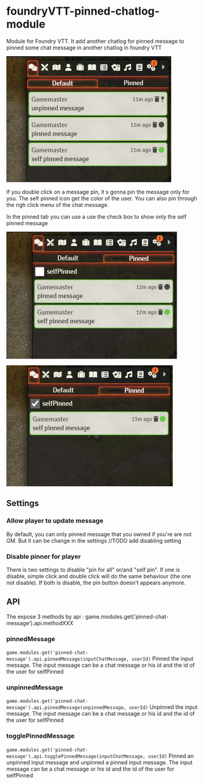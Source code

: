 # foundryVTT-pinned-chatlog-module
Module for Foundry VTT. It add another chatlog for pinned message to pinned some chat message in another chatlog in foundry VTT

![image](doc/Default-tab.png)

If you double click on a message pin, it s gonna pin the message only for you. The self pinned icon get the color of the user.
You can also pin through the righ click menu of the chat message.

In the pinned tab you can use a use the check box to show only the self pinned message

![image](doc/Pinned-tab.png)

![image](doc/Pinned-tab-check.png)

## Settings

### Allow player to update message
By default, you can only pinned message that you owned if you're are not GM. But it can be change in the settings
//TODO add disabling setting

### Disable pinner for player
There is two settings to disable "pin for all" or/and "self pin". 
If one is disable, simple click and double click will do the same behaviour (the one not disable).
If both is disable, the pin button doesn't appears anymore.

## API
The expose 3 methods by api : game.modules.get('pinned-chat-message').api.methodXXX

### pinnedMessage
```game.modules.get('pinned-chat-message').api.pinnedMessage(inputChatMessage, userId)```
Pinned the input message.
The input message can be a chat message or his id and the id of the user for selfPinned

### unpinnedMessage
```game.modules.get('pinned-chat-message').api.pinnedMessage(unpinnedMessage, userId)```
Unpinned the input message.
The input message can be a chat message or his id and the id of the user for selfPinned

### togglePinnedMessage
```game.modules.get('pinned-chat-message').api.togglePinnedMessage(inputChatMessage, userId)```
Pinned an unpinned input message and unpinned a pinned input message.
The input message can be a chat message or his id and the id of the user for selfPinned
